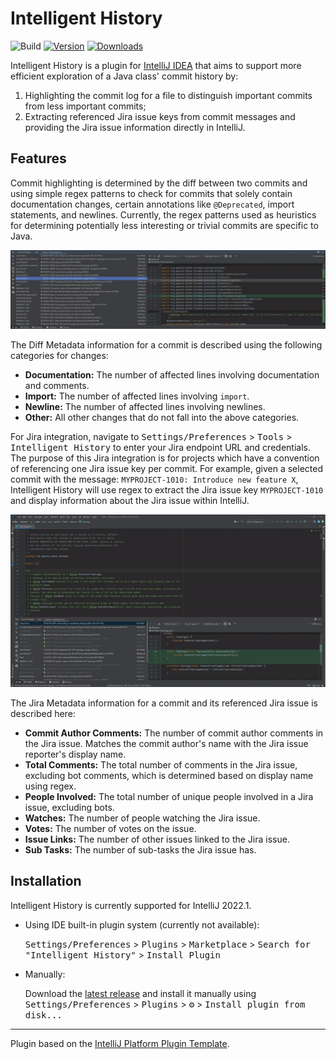 # Intelligent History

![Build](https://github.com/Alison-Li/history-plugin/workflows/Build/badge.svg)
[![Version](https://img.shields.io/jetbrains/plugin/v/PLUGIN_ID.svg)](https://plugins.jetbrains.com/plugin/PLUGIN_ID)
[![Downloads](https://img.shields.io/jetbrains/plugin/d/PLUGIN_ID.svg)](https://plugins.jetbrains.com/plugin/PLUGIN_ID)

<!-- Plugin description -->
Intelligent History is a plugin for [IntelliJ IDEA](https://www.jetbrains.com/idea/) that aims to support more efficient exploration of a Java class' commit history by:
1) Highlighting the commit log for a file to distinguish important commits from less important commits;
2) Extracting referenced Jira issue keys from commit messages and providing the Jira issue information directly in IntelliJ.
<!-- Plugin description end -->

## Features

Commit highlighting is determined by the diff between two commits and using simple regex patterns to check for commits
that solely contain documentation changes, certain annotations like `@Deprecated`, import statements, and newlines.
Currently, the regex patterns used as heuristics for determining potentially less interesting or trivial commits are
specific to Java.

![Commit Highlighting and Diff Metadata Teaser](/doc/demo/highlight-diff-metadata-action.gif)

The Diff Metadata information for a commit is described using the following categories for changes:
* **Documentation:** The number of affected lines involving documentation and comments.
* **Import:** The number of affected lines involving `import`.
* **Newline:** The number of affected lines involving newlines.
* **Other:** All other changes that do not fall into the above categories.

For Jira integration, navigate to <kbd>Settings/Preferences</kbd> > <kbd>Tools</kbd> > <kbd>Intelligent History</kbd>
to enter your Jira endpoint URL and credentials.
The purpose of this Jira integration is for projects which have a convention of referencing one Jira issue key
per commit.
For example, given a selected commit with the message: `MYPROJECT-1010: Introduce new feature X`, Intelligent History
will use regex to extract the Jira issue key `MYPROJECT-1010` and display information about the Jira issue within IntelliJ.

![Jira Issue Metadata Teaser](/doc/demo/jira-action.gif)

The Jira Metadata information for a commit and its referenced Jira issue is described here:
* **Commit Author Comments:** The number of commit author comments in the Jira issue. 
    Matches the commit author's name with the Jira issue reporter's display name.
* **Total Comments:** The total number of comments in the Jira issue, excluding bot comments, which is determined based on display name using regex.
* **People Involved:** The total number of unique people involved in a Jira issue, excluding bots.
* **Watches:** The number of people watching the Jira issue.
* **Votes:** The number of votes on the issue.
* **Issue Links:** The number of other issues linked to the Jira issue.
* **Sub Tasks:** The number of sub-tasks the Jira issue has.

## Installation

Intelligent History is currently supported for IntelliJ 2022.1.

- Using IDE built-in plugin system (currently not available):
  
  <kbd>Settings/Preferences</kbd> > <kbd>Plugins</kbd> > <kbd>Marketplace</kbd> > <kbd>Search for "Intelligent History"</kbd> >
  <kbd>Install Plugin</kbd>
  
- Manually:

  Download the [latest release](https://github.com/Alison-Li/history-plugin/releases/latest) and install it manually using
  <kbd>Settings/Preferences</kbd> > <kbd>Plugins</kbd> > <kbd>⚙️</kbd> > <kbd>Install plugin from disk...</kbd>


---
Plugin based on the [IntelliJ Platform Plugin Template][template].

[template]: https://github.com/JetBrains/intellij-platform-plugin-template
